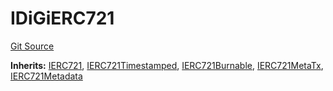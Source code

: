 # IDiGiERC721
[Git Source](https://github.com/digiv3rse/protocol-contracts/blob/78826068117a4eb9f5d01837d2d88deb72b92ea0/contracts/interfaces/IDiGiERC721.sol)

**Inherits:**
[IERC721](/contracts/misc/PermissionlessCreator.sol/interface.IERC721.md), [IERC721Timestamped](/contracts/misc/PermissionlessCreator.sol/interface.IERC721Timestamped.md), [IERC721Burnable](/contracts/misc/PermissionlessCreator.sol/interface.IERC721Burnable.md), [IERC721MetaTx](/contracts/misc/PermissionlessCreator.sol/interface.IERC721MetaTx.md), [IERC721Metadata](/contracts/misc/PermissionlessCreator.sol/interface.IERC721Metadata.md)


